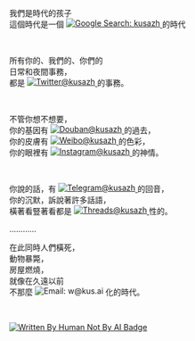 我們是時代的孩子  
這個時代是一個
<a href="https://www.google.com/search?q=kusazh">
  <img
    src="https://img.shields.io/badge/Search-kusazh-555?logo=google&logoColor=white&labelColor=4285F4"
    alt="Google Search: kusazh"
    align="top"
  />
</a>
的時代  

<br/>

所有你的、我們的、你們的  
日常和夜間事務，  
都是
<a href="https://twitter.com/kusazh">
  <img
    src="https://img.shields.io/badge/@kusazh-1D9BF0?logo=twitter&logoColor=white"
    alt="Twitter@kusazh"
    align="top"
  />
</a>
的事務。  

<br/>

不管你想不想要，  
你的基因有
<a href="https://www.douban.com/people/kusazh/">
  <img
    src="https://img.shields.io/badge/@kusazh-2D963D?logo=douban&logoColor=white"
    alt="Douban@kusazh"
    align="top"
  />
</a>
的過去，  
你的皮膚有
<a href="https://weibo.com/5839841273">
  <img
    src="https://img.shields.io/badge/@kusazh-E6162D?logo=sina-weibo&logoColor=white"
    alt="Weibo@kusazh"
    align="top"
  />
</a>
的色彩，  
你的眼裡有
<a href="https://www.instagram.com/kusazh/">
  <img
    src="https://img.shields.io/badge/@kusazh-E4405F?logo=instagram&logoColor=white"
    alt="Instagram@kusazh"
    align="top"
  />
</a>
的神情。  

<br/>

你說的話，有
<a href="https://tx.me/kusazh">
  <img
    src="https://img.shields.io/badge/@kusazh-26A5E4?logo=telegram&logoColor=white"
    alt="Telegram@kusazh"
    align="top"
  />
</a>
的回音，  
你的沉默，訴說著許多話語，  
橫著看豎著看都是
<a href="https://www.threads.net/@kusazh">
  <img
    src="https://img.shields.io/badge/@kusazh-000000?logo=threads&logoColor=white"
    alt="Threads@kusazh"
    align="top"
  />
</a>
性的。  

…………

在此同時人們橫死，  
動物暴斃，  
房屋燃燒，  
就像在久遠以前  
不那麼
<img
  src="https://img.shields.io/badge/Email-w@kus․ai-darkgoldenrod"
  alt="Email: w@kus․ai"
  align="top"
/>
化的時代。  

<br/>

[![Written By Human Not By AI Badge](https://github.com/kusazh/kusazh/assets/52033954/43e48dc1-4f44-433a-92c6-faa528cc260b)](https://notbyai.fyi)
